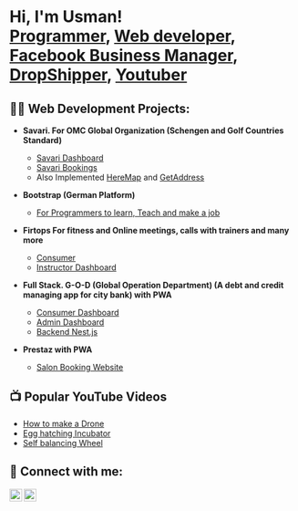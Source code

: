 <h1>Hi, I'm Usman! <br/><a href="https://github.com/usman024">Programmer</a>, <a href="https://www.linkedin.com/in/usman-khalid-9aa1a41b3/">Web developer</a>, <a href="">Facebook Business Manager</a>, <a href="https://wasalcart.com/">DropShipper</a>, <a href="https://www.youtube.com/@usmankhalid857">Youtuber</a></h1> 

<h2>👨‍💻 Web Development Projects:</h2>

- <b>Savari. For OMC Global Organization (Schengen and Golf Countries Standard)</b>
  - [Savari Dashboard](https://github.com/13-Pixels/savari-frontend)
  - [Savari Bookings](https://github.com/13-Pixels/Savari-Forms) 
  - Also Implemented <a href="https://www.here.com/">HereMap</a> and <a href="https://getaddress.io/">GetAddress</a>

- <b>Bootstrap (German Platform)</b>
  - [For Programmers to learn, Teach and make a job](https://github.com/Bootstrap-Academy/frontend)
- <b>Firtops For fitness and Online meetings, calls with trainers and many more </b>
  - [Consumer](https://github.com/fitrops/consumer-web)</i>
  - [Instructor Dashboard](https://github.com/fitrops/instructor-web)</i>
  
- <b>Full Stack. G-O-D (Global Operation Department) (A debt and credit managing app for city bank) with PWA </b>
  - [Consumer Dashboard](https://github.com/faizan-glitch/G-O-D-dashboard)
  - [Admin Dashboard](https://github.com/faizan-glitch/G-O-D-admin)
  - [Backend Nest.js](https://github.com/Devex-IT/god-backend)

- <b>Prestaz with PWA</b>
  - [Salon Booking Website](https://github.com/faizan-glitch/prestaz-new)
 
<h2>📺 Popular YouTube Videos</h2>

- [How to make a Drone](https://youtu.be/NOwA11chueE?feature=shared)
- [Egg hatching Incubator](https://youtu.be/U7YEDPmcDqM?feature=shared)
- [Self balancing Wheel](https://youtu.be/sffwAgib4qo?feature=shared)


<h2> 🤳 Connect with me:</h2>

[<img align="left" alt="JoshMadakor | YouTube" width="22px" src="https://cdn.jsdelivr.net/npm/simple-icons@v3/icons/youtube.svg" />][youtube]
[<img align="left" alt="JoshMadakor | LinkedIn" width="22px" src="https://cdn.jsdelivr.net/npm/simple-icons@v3/icons/linkedin.svg" />][linkedin]


[youtube]: https://www.youtube.com/@usmankhalid857
[linkedin]: https://linkedin.com/in/joshmadakor
